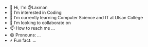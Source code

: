 - 👋 Hi, I’m @Laxman
- 👀 I’m interested in Coding
- 🌱 I’m currently learning Computer Science and IT at Ulsan College
- 💞️ I’m looking to collaborate on 
- 📫 How to reach me ...
- 😄 Pronouns: ...
- ⚡ Fun fact: ...

<!---
Laxmannnnnnn/Laxmannnnnnn is a ✨ special ✨ repository because its `README.md` (this file) appears on your GitHub profile.
You can click the Preview link to take a look at your changes.
--->
